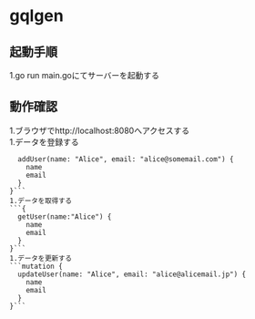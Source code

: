 # gqlgen

## 起動手順
1.go run main.goにてサーバーを起動する

## 動作確認

1.ブラウザでhttp://localhost:8080へアクセスする<br>
1.データを登録する
```mutation {
  addUser(name: "Alice", email: "alice@somemail.com") {
    name
    email
  }
}```
1.データを取得する
```{
  getUser(name:"Alice") {
    name
    email
  }
}```
1.データを更新する
```mutation {
  updateUser(name: "Alice", email: "alice@alicemail.jp") {
    name
    email
  }
}```
